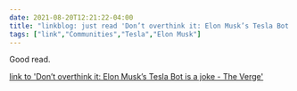 ```yaml
---
date: 2021-08-20T12:21:22-04:00
title: "linkblog: just read 'Don’t overthink it: Elon Musk’s Tesla Bot is a joke - The Verge'"
tags: ["link","Communities","Tesla","Elon Musk"]
---
```

Good read.
 
[link to 'Don’t overthink it: Elon Musk’s Tesla Bot is a joke - The Verge'](https://www.theverge.com/2021/8/20/22633958/tesla-bot-elon-musk-ai-day)
